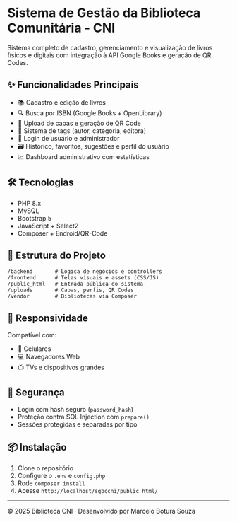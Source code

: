 
# Sistema de Gestão da Biblioteca Comunitária - CNI

Sistema completo de cadastro, gerenciamento e visualização de livros físicos e digitais com integração à API Google Books e geração de QR Codes.

## ✨ Funcionalidades Principais
- 📚 Cadastro e edição de livros
- 🔍 Busca por ISBN (Google Books + OpenLibrary)
- 📁 Upload de capas e geração de QR Code
- 🧠 Sistema de tags (autor, categoria, editora)
- 👤 Login de usuário e administrador
- 🗃️ Histórico, favoritos, sugestões e perfil do usuário
- 📈 Dashboard administrativo com estatísticas

## 🛠️ Tecnologias
- PHP 8.x
- MySQL
- Bootstrap 5
- JavaScript + Select2
- Composer + Endroid/QR-Code

## 📁 Estrutura do Projeto
```
/backend       # Lógica de negócios e controllers  
/frontend      # Telas visuais e assets (CSS/JS)  
/public_html   # Entrada pública do sistema  
/uploads       # Capas, perfis, QR Codes  
/vendor        # Bibliotecas via Composer
```

## 📱 Responsividade
Compatível com:
- 📱 Celulares
- 💻 Navegadores Web
- 📺 TVs e dispositivos grandes

## 🔐 Segurança
- Login com hash seguro (`password_hash`)
- Proteção contra SQL Injection com `prepare()`
- Sessões protegidas e separadas por tipo

## 📦 Instalação
1. Clone o repositório
2. Configure o `.env` e `config.php`
3. Rode `composer install`
4. Acesse `http://localhost/sgbccni/public_html/`

---

© 2025 Biblioteca CNI · Desenvolvido por Marcelo Botura Souza
